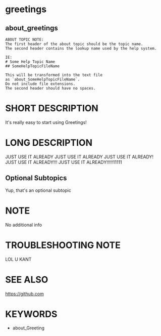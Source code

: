﻿# greetings
## about_greetings

```
ABOUT TOPIC NOTE:
The first header of the about topic should be the topic name.
The second header contains the lookup name used by the help system.

IE:
# Some Help Topic Name
## SomeHelpTopicFileName

This will be transformed into the text file
as `about_SomeHelpTopicFileName`.
Do not include file extensions.
The second header should have no spaces.
```

# SHORT DESCRIPTION
It's really easy to start using Greetings!

# LONG DESCRIPTION
JUST USE IT ALREADY
JUST USE IT ALREADY
JUST USE IT ALREADY!
JUST USE IT ALREADY!!!
JUST USE IT ALREADY!!!!!11111

## Optional Subtopics
Yup, that's an optional subtopic

# NOTE
No additional info

# TROUBLESHOOTING NOTE
LOL U KANT

# SEE ALSO
https://github.com

# KEYWORDS
- about_Greeting
